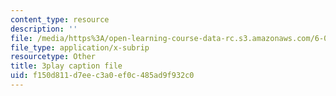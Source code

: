 ```yaml
---
content_type: resource
description: ''
file: /media/https%3A/open-learning-course-data-rc.s3.amazonaws.com/6-004-computation-structures-spring-2017/f150d811d7eec3a0ef0c485ad9f932c0_5mJd--JCwBI.srt
file_type: application/x-subrip
resourcetype: Other
title: 3play caption file
uid: f150d811-d7ee-c3a0-ef0c-485ad9f932c0
---
```


